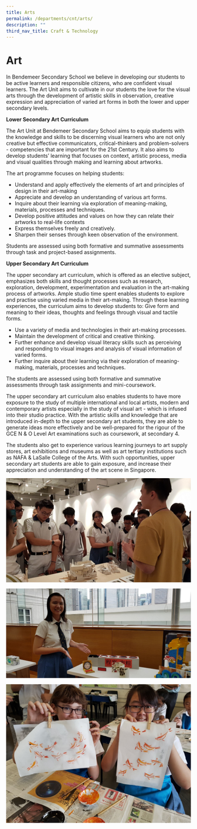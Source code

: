 ```yaml
---
title: Arts
permalink: /departments/cnt/arts/
description: ""
third_nav_title: Craft & Technology
---
```


# Art
In Bendemeer Secondary School we believe in developing our students to be active learners and responsible citizens, who are confident visual learners. The Art Unit aims to cultivate in our students the love for the visual arts through the development of artistic skills in observation, creative expression and appreciation of varied art forms in both the lower and upper secondary levels.

**Lower Secondary Art Curriculum**

The Art Unit at Bendemeer Secondary School aims to equip students with the knowledge and skills to be discerning visual learners who are not only creative but effective communicators, critical-thinkers and problem-solvers - competencies that are important for the 21st Century. It also aims to develop students’ learning that focuses on context, artistic process, media and visual qualities through making and learning about artworks. 
 
The art programme focuses on helping students:
 
* Understand and apply effectively the elements of art and principles of design in their art-making
* Appreciate and develop an understanding of various art forms.
* Inquire about their learning via exploration of meaning-making, materials, processes and techniques.
* Develop positive attitudes and values on how they can relate their artworks to real-life contexts
* Express themselves freely and creatively.
* Sharpen their senses through keen observation of the environment.
 
Students are assessed using both formative and summative assessments through task and project-based assignments.
 

**Upper Secondary Art Curriculum**

The upper secondary art curriculum, which is offered as an elective subject, emphasizes both skills and thought processes such as research, exploration, development, experimentation and evaluation in the art-making process of artworks. Ample studio time spent enables students to explore and practise using varied media in their art-making. Through these learning experiences, the curriculum aims to develop students to:
Give form and meaning to their ideas, thoughts and feelings through visual and tactile forms.

* Use a variety of media and technologies in their art-making processes.
* Maintain the development of critical and creative thinking.
* Further enhance and develop visual literacy skills such as perceiving and responding to visual images and analysis of visual information of varied forms.
* Further inquire about their learning via their exploration of meaning-making, materials, processes and techniques.

The students are assessed using both formative and summative assessments through task assignments and mini-coursework.
 
The upper secondary art curriculum also enables students to have more exposure to the study of multiple international and local artists, modern and contemporary artists especially in the study of visual art - which is infused into their studio practice. With the artistic skills and knowledge that are introduced in-depth to the upper secondary art students, they are able to generate ideas more effectively and be well-prepared for the rigour of the GCE N & O Level Art examinations such as coursework, at secondary 4.

The students also get to experience various learning journeys to art supply stores, art exhibitions and museums as well as art tertiary institutions such as NAFA & LaSalle College of the Arts.  With such opportunities, upper secondary art students are able to gain exposure, and increase their appreciation and understanding of the art scene in Singapore.

![Learning journey](/images/art1.jpg)

![Learning journey](/images/art2.jpg)

![Art lesson](/images/art3.jpg)